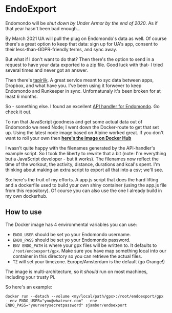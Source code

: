 # EndoExport
Endomondo will be *shut down by Under Armor by the end of 2020*. As if that year hasn't been bad enough...

By March 2021 UA will pull the plug on Endomondo's data as well. Of course there's a great option to keep that data: sign up for UA's app, consent to their less-than-GDPR-friendly terms, and sync away.

But what if I don't want to do that? Then there's the option to send in a request to have your data exported to a zip file. Good luck with that- I tried several times and never got an answer.

Then there's [tapiriik](https://tapiriik.com/). A great service meant to syc data between apps, Dropbox, and what have you.  I've been using it forwever to keep Endomondo and Runkeeper in sync. Unfornatunaly it's been broken for at least 6 months.

So - something else. I found an excellent [API handler for Endomondo](https://github.com/fabulator/endomondo-api-handler). Go check it out. 

To run that JavaScript goodness and get some actual data out of Endomondo we need Node; I went down the Docker-route to get that set up.  Using the latest node image based on Alpine worked great. If you don't want to roll your own then [__here's the image on Docker Hub__](https://hub.docker.com/r/sjambor/endoexport)

I wasn't quite happy with the filenames generated by the API-handler's example script. So I took the liberty to rewrite that a bit (note: I'm everything but a JavaScript developer - but it works). The filenames now reflect the time of the workout, the activity, distance, durations and kcal's spent. I'm thinking about making an extra script to export all that into a csv; we'll see.

So: here's the fruit of my efforts. A app.js script that does the hard lifting and a dockerfile used to build your own shiny container (using the app.js file from this repository). Of course you can also use the one I already build in my own dockerhub.

## How to use
The Docker image has 4 environmental variables you can use:
- `ENDO_USER` should be set yo your Endomondo username.
- `ENDO_PASS` should be set yo your Endomondo password.
- `ENV ENDO_PATH` is where your gpx files will be written to. It defaults to `/root/endoexport/gpx`. Make sure you have map something local into our container in this directory so you can retrieve the actual files.
- `TZ` will set your timezone. Europe/Amsterdam is the default (go Orange!)

The image is multi-architecture, so it *should* run on most machines, including your trusty Pi. 

So here's an example:
```docker
docker run --detach --volume <my/local/path/gpx>:/root/endoexport/gpx --env ENDO_USER="you@whatever.com" --env ENDO_PASS="yourverysecretpassword" sjambor/endoexport
```
